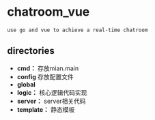# chatroom_vue
    use go and vue to achieve a real-time chatroom

## directories

*  **cmd：** 存放mian.main
*  **config** 存放配置文件
*  **global** 
*  **logic：** 核心逻辑代码实现
*  **server：** server相关代码
*  **template：** 静态模板